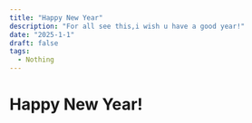 ```yaml
---
title: "Happy New Year"
description: "For all see this,i wish u have a good year!"
date: "2025-1-1"
draft: false
tags:
  - Nothing
---
```

# Happy New Year!
